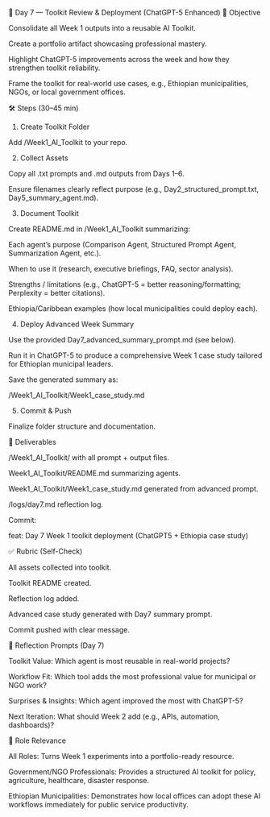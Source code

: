 🧰 Day 7 — Toolkit Review & Deployment (ChatGPT-5 Enhanced)
📌 Objective

Consolidate all Week 1 outputs into a reusable AI Toolkit.

Create a portfolio artifact showcasing professional mastery.

Highlight ChatGPT-5 improvements across the week and how they strengthen toolkit reliability.

Frame the toolkit for real-world use cases, e.g., Ethiopian municipalities, NGOs, or local government offices.

🛠 Steps (30–45 min)
1. Create Toolkit Folder

Add /Week1_AI_Toolkit to your repo.

2. Collect Assets

Copy all .txt prompts and .md outputs from Days 1–6.

Ensure filenames clearly reflect purpose (e.g., Day2_structured_prompt.txt, Day5_summary_agent.md).

3. Document Toolkit

Create README.md in /Week1_AI_Toolkit summarizing:

Each agent’s purpose (Comparison Agent, Structured Prompt Agent, Summarization Agent, etc.).

When to use it (research, executive briefings, FAQ, sector analysis).

Strengths / limitations (e.g., ChatGPT-5 = better reasoning/formatting; Perplexity = better citations).

Ethiopia/Caribbean examples (how local municipalities could deploy each).

4. Deploy Advanced Week Summary

Use the provided Day7_advanced_summary_prompt.md (see below).

Run it in ChatGPT-5 to produce a comprehensive Week 1 case study tailored for Ethiopian municipal leaders.

Save the generated summary as:

/Week1_AI_Toolkit/Week1_case_study.md

5. Commit & Push

Finalize folder structure and documentation.

📂 Deliverables

/Week1_AI_Toolkit/ with all prompt + output files.

Week1_AI_Toolkit/README.md summarizing agents.

Week1_AI_Toolkit/Week1_case_study.md generated from advanced prompt.

/logs/day7.md reflection log.

Commit:

feat: Day 7 Week 1 toolkit deployment (ChatGPT5 + Ethiopia case study)

✅ Rubric (Self-Check)

 All assets collected into toolkit.

 Toolkit README created.

 Reflection log added.

 Advanced case study generated with Day7 summary prompt.

 Commit pushed with clear message.

📝 Reflection Prompts (Day 7)

Toolkit Value: Which agent is most reusable in real-world projects?

Workflow Fit: Which tool adds the most professional value for municipal or NGO work?

Surprises & Insights: Which agent improved the most with ChatGPT-5?

Next Iteration: What should Week 2 add (e.g., APIs, automation, dashboards)?

🎯 Role Relevance

All Roles: Turns Week 1 experiments into a portfolio-ready resource.

Government/NGO Professionals: Provides a structured AI toolkit for policy, agriculture, healthcare, disaster response.

Ethiopian Municipalities: Demonstrates how local offices can adopt these AI workflows immediately for public service productivity.
